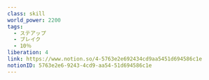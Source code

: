 ```yaml
---
class: skill
world_power: 2200
tags:
  - ステアップ
  - ブレイク
  - 10％
liberation: 4
link: https://www.notion.so/4-5763e2e692434cd9aa5451d694586c1e
notionID: 5763e2e6-9243-4cd9-aa54-51d694586c1e
---
```

